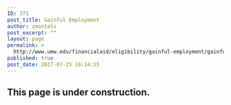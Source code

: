 ```yaml
---
ID: 371
post_title: Gainful Employment
author: zmontalv
post_excerpt: ""
layout: page
permalink: >
  http://www.umw.edu/financialaid/eligibility/gainful-employment/gainful-employment/
published: true
post_date: 2017-07-25 16:14:55
---
```

<h2>This page is under construction.</h2>